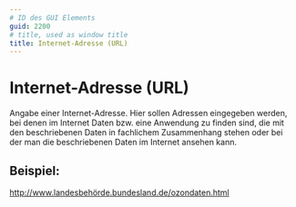 ```yaml
---
# ID des GUI Elements
guid: 2200
# title, used as window title
title: Internet-Adresse (URL)
---
```


# Internet-Adresse (URL)

Angabe einer Internet-Adresse. Hier sollen Adressen eingegeben werden, bei denen im Internet Daten bzw. eine Anwendung zu finden sind, die mit den beschriebenen Daten in fachlichem Zusammenhang stehen oder bei der man die beschriebenen Daten im Internet ansehen kann.

## Beispiel:

http://www.landesbehörde.bundesland.de/ozondaten.html
